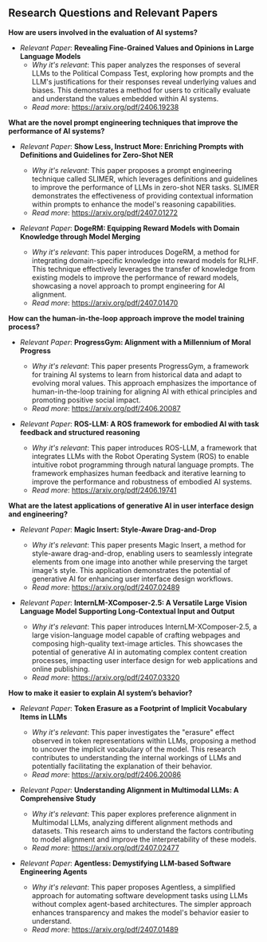 ## Research Questions and Relevant Papers

**How are users involved in the evaluation of AI systems?**

- *Relevant Paper*: **Revealing Fine-Grained Values and Opinions in Large Language Models**
    - *Why it's relevant*: This paper analyzes the responses of several LLMs to the Political Compass Test, exploring how prompts and the LLM's justifications for their responses reveal underlying values and biases. This demonstrates a method for users to critically evaluate and understand the values embedded within AI systems.
    - *Read more*: https://arxiv.org/pdf/2406.19238

**What are the novel prompt engineering techniques that improve the performance of AI systems?**

- *Relevant Paper*: **Show Less, Instruct More: Enriching Prompts with Definitions and Guidelines for Zero-Shot NER**
    - *Why it's relevant*: This paper proposes a prompt engineering technique called SLIMER, which leverages definitions and guidelines to improve the performance of LLMs in zero-shot NER tasks.  SLIMER demonstrates the effectiveness of providing contextual information within prompts to enhance the model's reasoning capabilities.
    - *Read more*: https://arxiv.org/pdf/2407.01272

- *Relevant Paper*: **DogeRM: Equipping Reward Models with Domain Knowledge through Model Merging**
    - *Why it's relevant*: This paper introduces DogeRM, a method for integrating domain-specific knowledge into reward models for RLHF. This technique effectively leverages the transfer of knowledge from existing models to improve the performance of reward models, showcasing a novel approach to prompt engineering for AI alignment.
    - *Read more*: https://arxiv.org/pdf/2407.01470

**How can the human-in-the-loop approach improve the model training process?**

- *Relevant Paper*: **ProgressGym: Alignment with a Millennium of Moral Progress**
    - *Why it's relevant*: This paper presents ProgressGym, a framework for training AI systems to learn from historical data and adapt to evolving moral values. This approach emphasizes the importance of human-in-the-loop training for aligning AI with ethical principles and promoting positive social impact.
    - *Read more*: https://arxiv.org/pdf/2406.20087

- *Relevant Paper*: **ROS-LLM: A ROS framework for embodied AI with task feedback and structured reasoning**
    - *Why it's relevant*: This paper introduces ROS-LLM, a framework that integrates LLMs with the Robot Operating System (ROS) to enable intuitive robot programming through natural language prompts. The framework emphasizes human feedback and iterative learning to improve the performance and robustness of embodied AI systems.
    - *Read more*: https://arxiv.org/pdf/2406.19741

**What are the latest applications of generative AI in user interface design and engineering?**

- *Relevant Paper*: **Magic Insert: Style-Aware Drag-and-Drop**
    - *Why it's relevant*: This paper presents Magic Insert, a method for style-aware drag-and-drop, enabling users to seamlessly integrate elements from one image into another while preserving the target image's style. This application demonstrates the potential of generative AI for enhancing user interface design workflows.
    - *Read more*: https://arxiv.org/pdf/2407.02489

- *Relevant Paper*: **InternLM-XComposer-2.5: A Versatile Large Vision Language Model Supporting Long-Contextual Input and Output**
    - *Why it's relevant*: This paper introduces InternLM-XComposer-2.5, a large vision-language model capable of crafting webpages and composing high-quality text-image articles. This showcases the potential of generative AI in automating complex content creation processes, impacting user interface design for web applications and online publishing.
    - *Read more*: https://arxiv.org/pdf/2407.03320

**How to make it easier to explain AI system’s behavior?**

- *Relevant Paper*: **Token Erasure as a Footprint of Implicit Vocabulary Items in LLMs**
    - *Why it's relevant*: This paper investigates the "erasure" effect observed in token representations within LLMs, proposing a method to uncover the implicit vocabulary of the model. This research contributes to understanding the internal workings of LLMs and potentially facilitating the explanation of their behavior.
    - *Read more*: https://arxiv.org/pdf/2406.20086

- *Relevant Paper*: **Understanding Alignment in Multimodal LLMs: A Comprehensive Study**
    - *Why it's relevant*: This paper explores preference alignment in Multimodal LLMs, analyzing different alignment methods and datasets. This research aims to understand the factors contributing to model alignment and improve the interpretability of these models.
    - *Read more*: https://arxiv.org/pdf/2407.02477

- *Relevant Paper*: **Agentless: Demystifying LLM-based Software Engineering Agents**
    - *Why it's relevant*: This paper proposes Agentless, a simplified approach for automating software development tasks using LLMs without complex agent-based architectures. The simpler approach enhances transparency and makes the model's behavior easier to understand.
    - *Read more*: https://arxiv.org/pdf/2407.01489
